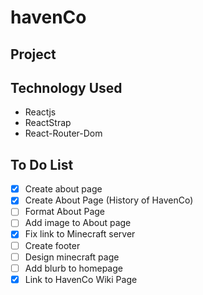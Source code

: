 # havenCo

## Project

## Technology Used
- Reactjs 
- ReactStrap
- React-Router-Dom

## To Do List
- [x] Create about page
- [x] Create About Page (History of HavenCo)
- [ ] Format About Page
- [ ] Add image to About page
- [X] Fix link to Minecraft server
- [ ] Create footer
- [ ] Design minecraft page
- [ ] Add blurb to homepage
- [x] Link to HavenCo Wiki Page